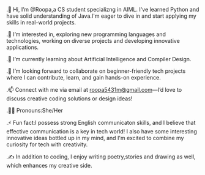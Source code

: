 .👋 Hi, I’m @Roopa,a CS student specializng in AIML. I've learned Python and have solid understanding of Java.I'm eager to dive in and start applying my skills in real-world projects.

.👀 I’m interested in, exploring new programming languages and technologies, working on diverse projects and developing innovative applications.

.🌱 I’m currently learning about Artificial Intelligence and Compiler Design.

.🤝 I’m looking forward to collaborate on beginner-friendly tech projects where I can contribute, learn, and gain hands-on experience.

.📫 Connect with me via email at roopa5431m@gmail.com—I’d love to discuss creative coding solutions or design ideas!

.👩‍🦰 Pronouns:She/Her

.⚡ Fun fact:I possess strong English communicaton skills, and I believe that effective communication is a key in tech world! I also have some interesting innovative ideas bottled up in my mind, and I'm excited to combine my curiosity for tech with creativity.

.✍️ In addition to coding, I enjoy writing poetry,stories and drawing as well, which enhances my creative side.

